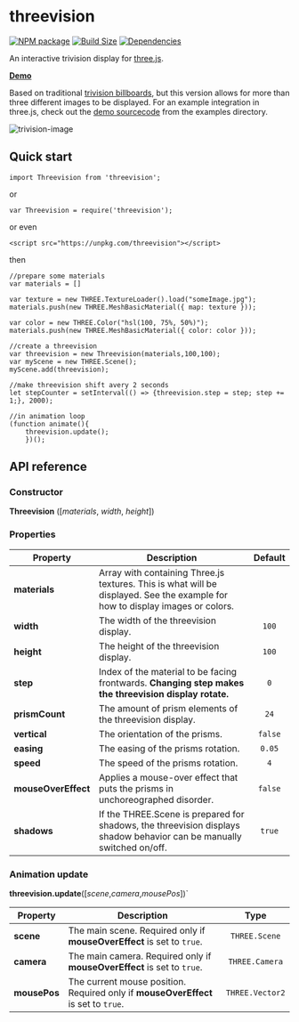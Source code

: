 threevision
========

[![NPM package][npm-img]][npm-url]
[![Build Size][build-size-img]][build-size-url]
[![Dependencies][dependencies-img]][dependencies-url]

An interactive trivision display for [three.js]("https://threejs.org").

<b>[Demo](https://foxinsox.github.io/threevision/example/)</b>

Based on traditional [trivision billboards](https://en.wikipedia.org/wiki/Trivision), but this version allows for more than three different images to be displayed.
For an example integration in three.js, check out the [demo sourcecode](./example/index.html) from the examples directory.

![trivision-image](https://upload.wikimedia.org/wikipedia/commons/2/2f/Trivision_advertising_illustration.png)


## Quick start

```
import Threevision from 'threevision';
```
or
```
var Threevision = require('threevision');
```
or even
```
<script src="https://unpkg.com/threevision"></script>
```
then
```
//prepare some materials
var materials = []

var texture = new THREE.TextureLoader().load("someImage.jpg");
materials.push(new THREE.MeshBasicMaterial({ map: texture }));

var color = new THREE.Color("hsl(100, 75%, 50%)");
materials.push(new THREE.MeshBasicMaterial({ color: color }));

//create a threevision
var threevision = new Threevision(materials,100,100);
var myScene = new THREE.Scene();
myScene.add(threevision);

//make threevision shift avery 2 seconds
let stepCounter = setInterval(() => {threevision.step = step; step += 1;}, 2000);

//in animation loop
(function animate(){
    threevision.update();
    })();

```

## API reference

### Constructor

<b>Threevision</b> ([<i>materials</i>, <i>width</i>, <i>height</i>])

### Properties

| Property         | Description                                                                                                                   | Default |
| ---------------- | ----------------------------------------------------------------------------------------------------------------------------- | :-----: |
| <b>materials</b> | Array with containing Three.js textures. This is what will be displayed. See the example for how to display images or colors. |         |
| <b>width</b>     | The width of the threevision display.                                                                                         |  `100`  |
| <b>height</b>    | The height of the threevision display.                                                                                        |  `100`  |
| <b>step</b>      | Index of the material to be facing frontwards. <b>Changing step makes the threevision display rotate.</b>                    |    `0`    |
| <b>prismCount</b>      | The amount of prism elements of the threevision display.                                                                      |  `24`   |
| <b>vertical</b>        | The orientation of the prisms.                                                                                                | `false` |
| <b>easing</b>          | The easing of the prisms rotation.                                                                                            | `0.05`  |
| <b>speed</b>           | The speed of the prisms rotation.                                                                                             |   `4`   |
| <b>mouseOverEffect</b> | Applies a mouse-over effect that puts the prisms in unchoreographed disorder.                                                 | `false` |
| <b>shadows</b>         | If the THREE.Scene is prepared for shadows, the threevision displays shadow behavior can be manually switched on/off.         | `true`  |

### Animation update

<b>threevision.update</b>([<i>scene</i>,<i>camera</i>,<i>mousePos</i>])`

| Property        | Description                                                                           |     Type      |
| --------------- | ------------------------------------------------------------------------------------- | :-----------: |
| <b>scene</b>    | The main scene. Required only if <b>mouseOverEffect</b> is set to `true`.             |  `THREE.Scene`  |
| <b>camera</b>   | The main camera. Required only if <b>mouseOverEffect</b> is set to `true`.            | `THREE.Camera`  |
| <b>mousePos</b> | The current mouse position. Required only if <b>mouseOverEffect</b> is set to `true`. | `THREE.Vector2` |



[npm-img]: https://img.shields.io/npm/v/threevision.svg
[npm-url]: https://npmjs.org/package/threevision
[build-size-img]: https://img.shields.io/bundlephobia/minzip/threevision.svg
[build-size-url]: https://bundlephobia.com/result?p=threevision
[dependencies-img]: https://img.shields.io/david/foxinsox/threevision.svg
[dependencies-url]: https://david-dm.org/foxinsox/threevision